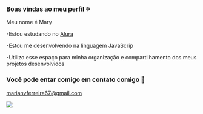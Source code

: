 ### Boas vindas ao meu perfil 🔯

Meu nome é Mary

-Estou estudando no [Alura](https://www.alura.com.br)

-Estou me desenvolvendo na linguagem JavaScrip

-Utilizo esse espaço para minha organização e compartilhamento dos meus projetos desenvolvidos

### Você pode entar comigo em contato comigo 📧
marianyferreira67@gmail.com



![](https://github.com/90marymar/90marymar/assets/170973623/2debfdd5-d35f-431d-9889-a78208cd32e5)

